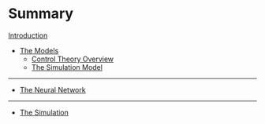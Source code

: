 # Summary

[Introduction](./intro.md)


- [The Models](./chapter_1.md)
    - [Control Theory Overview]()
    - [The Simulation Model]()

---
- [The Neural Network](./chapter_2.md)
---
- [The Simulation](./chapter_3.md)
